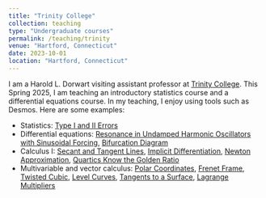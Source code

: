 ```yaml
---
title: "Trinity College"
collection: teaching
type: "Undergraduate courses"
permalink: /teaching/trinity
venue: "Hartford, Connecticut"
date: 2023-10-01
location: "Hartford, Connecticut"
---
```


I am a Harold L. Dorwart visiting assistant professor at [Trinity College](https://www.trincoll.edu/mathematics/). This Spring 2025, I am teaching an introductory statistics course and a differential equations course. In my teaching, I enjoy using tools such as Desmos. Here are some examples: 
* Statistics: [Type I and II Errors](https://www.desmos.com/calculator/06ljv6oxtu)
* Differential equations: [Resonance in Undamped Harmonic Oscillators with Sinusoidal Forcing](https://www.desmos.com/calculator/u9qrxmhhlr), [Bifurcation Diagram](https://www.desmos.com/calculator/qlcogpj21k)
* Calculus I: [Secant and Tangent Lines](https://www.desmos.com/calculator/uhor2kqhki), [Implicit Differentiation](https://www.desmos.com/calculator/qygf7xdkjc), [Newton Approximation](https://www.desmos.com/calculator/s8d8rgrrdx), [Quartics Know the Golden Ratio](https://www.desmos.com/calculator/bzodfdyj5b)
* Multivariable and vector calculus: [Polar Coordinates](https://www.desmos.com/calculator/fzqpsdy7or), [Frenet Frame](https://www.geogebra.org/3d/qbc9v6xc), [Twisted Cubic](https://www.geogebra.org/3d/yvf4cya8), [Level Curves](https://www.desmos.com/calculator/v7cwcrisnb), [Tangents to a Surface](https://www.geogebra.org/3d/t7kgsrxg), [Lagrange Multipliers](https://www.desmos.com/calculator/q2ciblaguj)
